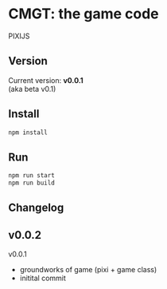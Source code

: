 # CMGT: the game code
PIXIJS  

## Version
Current version: 
**v0.0.1**  
(aka beta v0.1)

## Install

```bash
npm install
```

## Run
```bash
npm run start
npm run build
```

## Changelog

v0.0.2
-

v0.0.1
- groundworks of game (pixi + game class)
- initital commit